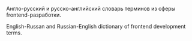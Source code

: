 Англо-русский и русско-английский словарь терминов из сферы frontend-разработки.

English-Russan and Russian-English dictionary of frontend development terms.